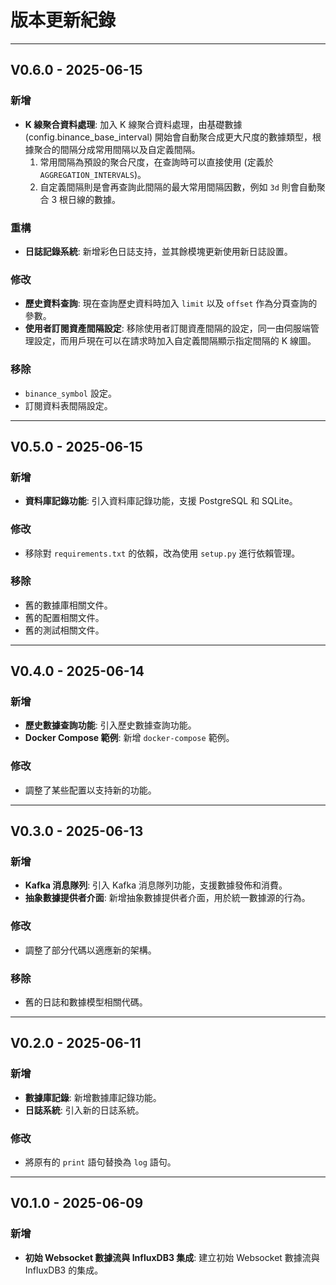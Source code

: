 # 版本更新紀錄

---

## V0.6.0 - 2025-06-15

### 新增

- **K 線聚合資料處理**: 加入 K 線聚合資料處理，由基礎數據 (config.binance_base_interval)
  開始會自動聚合成更大尺度的數據類型，根據聚合的間隔分成常用間隔以及自定義間隔。
    1. 常用間隔為預設的聚合尺度，在查詢時可以直接使用 (定義於 `AGGREGATION_INTERVALS`)。
    2. 自定義間隔則是會再查詢此間隔的最大常用間隔因數，例如 `3d` 則會自動聚合 3 根日線的數據。

### 重構

- **日誌記錄系統**: 新增彩色日誌支持，並其餘模塊更新使用新日誌設置。

### 修改

- **歷史資料查詢**: 現在查詢歷史資料時加入 `limit` 以及 `offset` 作為分頁查詢的參數。
- **使用者訂閱資產間隔設定**: 移除使用者訂閱資產間隔的設定，同一由伺服端管理設定，而用戶現在可以在請求時加入自定義間隔顯示指定間隔的
  K 線圖。

### 移除

- `binance_symbol` 設定。
- 訂閱資料表間隔設定。

---

## V0.5.0 - 2025-06-15

### 新增

- **資料庫記錄功能**: 引入資料庫記錄功能，支援 PostgreSQL 和 SQLite。

### 修改

- 移除對 `requirements.txt` 的依賴，改為使用 `setup.py` 進行依賴管理。

### 移除

- 舊的數據庫相關文件。
- 舊的配置相關文件。
- 舊的測試相關文件。

---

## V0.4.0 - 2025-06-14

### 新增

- **歷史數據查詢功能**: 引入歷史數據查詢功能。
- **Docker Compose 範例**: 新增 `docker-compose` 範例。

### 修改

- 調整了某些配置以支持新的功能。

---

## V0.3.0 - 2025-06-13

### 新增

- **Kafka 消息隊列**: 引入 Kafka 消息隊列功能，支援數據發佈和消費。
- **抽象數據提供者介面**: 新增抽象數據提供者介面，用於統一數據源的行為。

### 修改

- 調整了部分代碼以適應新的架構。

### 移除

- 舊的日誌和數據模型相關代碼。

---

## V0.2.0 - 2025-06-11

### 新增

- **數據庫記錄**: 新增數據庫記錄功能。
- **日誌系統**: 引入新的日誌系統。

### 修改

- 將原有的 `print` 語句替換為 `log` 語句。

---

## V0.1.0 - 2025-06-09

### 新增

- **初始 Websocket 數據流與 InfluxDB3 集成**: 建立初始 Websocket 數據流與 InfluxDB3 的集成。
